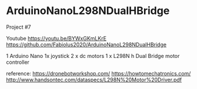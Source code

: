 # ArduinoNanoL298NDualHBridge

Project #7

Youtube https://youtu.be/BYWxGKmLKrE
https://github.com/Fabiolus2020/ArduinoNanoL298NDualHBridge

1 Arduino Nano
1x joystick
2 x dc motors
1 x L298N h Dual Bridge motor controller

reference:
https://dronebotworkshop.com/
https://howtomechatronics.com/
http://www.handsontec.com/dataspecs/L298N%20Motor%20Driver.pdf
